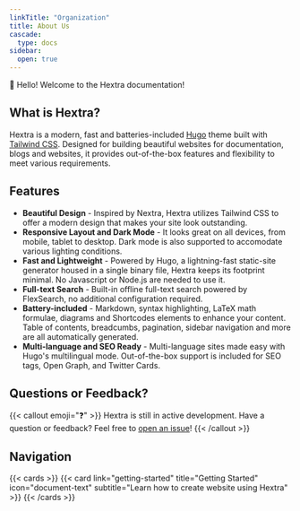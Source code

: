 ```yaml
---
linkTitle: "Organization"
title: About Us
cascade:
  type: docs
sidebar:
  open: true
---
```


👋 Hello! Welcome to the Hextra documentation!

<!--more-->

## What is Hextra?

Hextra is a modern, fast and batteries-included [Hugo][hugo] theme built with [Tailwind CSS][tailwind-css].
Designed for building beautiful websites for documentation, blogs and websites, it provides out-of-the-box features and flexibility to meet various requirements.

## Features

- **Beautiful Design** - Inspired by Nextra, Hextra utilizes Tailwind CSS to offer a modern design that makes your site look outstanding.
- **Responsive Layout and Dark Mode** - It looks great on all devices, from mobile, tablet to desktop. Dark mode is also supported to accomodate various lighting conditions.
- **Fast and Lightweight** - Powered by Hugo, a lightning-fast static-site generator housed in a single binary file, Hextra keeps its footprint minimal. No Javascript or Node.js are needed to use it.
- **Full-text Search** - Built-in offline full-text search powered by FlexSearch, no additional configuration required.
- **Battery-included** - Markdown, syntax highlighting, LaTeX math formulae, diagrams and Shortcodes elements to enhance your content. Table of contents, breadcumbs, pagination, sidebar navigation and more are all automatically generated.
- **Multi-language and SEO Ready** - Multi-language sites made easy with Hugo's multilingual mode. Out-of-the-box support is included for SEO tags, Open Graph, and Twitter Cards.

## Questions or Feedback?

{{< callout emoji="❓" >}}
  Hextra is still in active development.
  Have a question or feedback? Feel free to [open an issue](https://github.com/imfing/hextra/issues)!
{{< /callout >}}

## Navigation

{{< cards >}}
  {{< card link="getting-started" title="Getting Started" icon="document-text" subtitle="Learn how to create website using Hextra" >}}
{{< /cards >}}

[hugo]: https://gohugo.io/
[flex-search]: https://github.com/nextapps-de/flexsearch
[tailwind-css]: https://tailwindcss.com/
